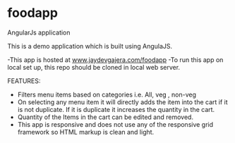 # foodapp
AngularJs application

This is a demo application which is built using AngulaJS. 

-This app is hosted at www.jaydevgajera.com/foodapp
-To run this app on local set up, this repo should be cloned in local web server.


FEATURES:

- Filters menu items based on categories i.e. All, veg , non-veg
- On selecting any menu item it will directly adds the item into the cart if it is not duplicate. If it is duplicate it      increases 
  the quantity in the cart.
- Quantity of the Items in the cart can be edited and removed.
- This app is responsive and does not use any of the responsive grid framework so HTML markup is clean and light.

